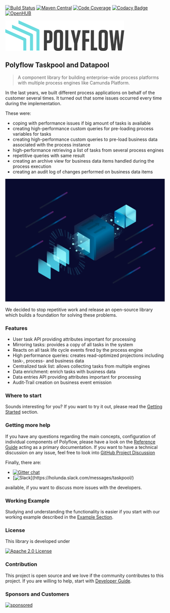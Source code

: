 [![Build Status](https://github.com/holunda-io/camunda-bpm-taskpool/workflows/Development%20braches/badge.svg)](https://github.com/holunda-io/camunda-bpm-taskpool/actions)
[![Maven Central](https://maven-badges.herokuapp.com/maven-central/io.holunda.polyflow/polyflow-taskpool-dependencies/badge.svg)](https://maven-badges.herokuapp.com/maven-central/io.holunda.polyflow/polyflow-taskpool-dependencies/)
[![Code Coverage](https://codecov.io/gh/holunda-io/camunda-bpm-taskpool/branch/master/graph/badge.svg)](https://codecov.io/gh/holunda-io/camunda-bpm-taskpool)
[![Codacy Badge](https://app.codacy.com/project/badge/Grade/6e15ca2f4ab64cfe85a736f324136086)](https://www.codacy.com/gh/holunda-io/camunda-bpm-taskpool/dashboard?utm_source=github.com&amp;utm_medium=referral&amp;utm_content=holunda-io/camunda-bpm-taskpool&amp;utm_campaign=Badge_Grade)
[![OpenHUB](https://www.openhub.net/p/camunda-bpm-taskpool/widgets/project_thin_badge.gif)](https://www.openhub.net/p/camunda-bpm-taskpool)

![Logo](docs/img/Positive@2x.png)
## Polyflow Taskpool and Datapool

> A component library for building enterprise-wide process platforms with multiple process engines like Camunda Platform.

In the last years, we built different process applications on behalf of the customer several times. It turned out that some issues occurred every
time during the implementation.

These were:

* coping with performance issues if big amount of tasks is available
* creating high-performance custom queries for pre-loading process variables for tasks
* creating high-performance custom queries to pre-load business data associated with the process instance
* high-performance retrieving a list of tasks from several process engines
* repetitive queries with same result
* creating an archive view for business data items handled during the process execution
* creating an audit log of changes performed on business data items

![Polyflow Hero](docs/img/polyflow-hero-530x406.png)

We decided to stop repetitive work and release an open-source library which builds a foundation for solving these problems.

### Features

* User task API providing attributes important for processing
* Mirroring tasks: provides a copy of all tasks in the system
* Reacts on all task life cycle events fired by the process engine
* High performance queries: creates read-optimized projections including task-, process- and business data
* Centralized task list: allows collecting tasks from multiple engines
* Data enrichment: enrich tasks with business data
* Data entries API providing attributes important for processing
* Audit-Trail creation on business event emission

### Where to start

Sounds interesting for you? If you want to try it out, please read the
[Getting Started](https://www.holunda.io/camunda-bpm-taskpool/stable/getting-started/) section.

### Getting more help

If you have any questions regarding the main concepts, configuration of individual components of Polyflow, please have a look on
the [Reference Guide](https://www.holunda.io/camunda-bpm-taskpool/stable/reference-guide/) acting as a primary documentation. If you want to have a technical
discussion on any issue, feel free to look into [GitHub Project Discussion](https://github.com/holunda-io/camunda-bpm-taskpool/stable/discussions/)

Finally, there are:
- [![Gitter chat](https://badges.gitter.im/gitterHQ/gitter.png)](https://gitter.im/holunda-io/camunda-bpm-taskpool?utm_source=badge&utm_medium=badge&utm_campaign=pr-badge)
- [![Slack](https://img.shields.io/badge/slack-@holunda/taskpool-green.svg?logo=slack")](https://holunda.slack.com/messages/taskpool/)

available, if you want to discuss more issues with the developers.

### Working Example

Studying and understanding the functionality is easier if you start with our working example described in
the [Example Section](https://www.holunda.io/camunda-bpm-taskpool/stable/examples/).

### License

This library is developed under

[![Apache 2.0 License](https://img.shields.io/badge/License-Apache%202.0-blue.svg)](/LICENSE)

### Contribution

This project is open source and we love if the community contributes to this project. If you are willing to help, start
with [Developer Guide](https://www.holunda.io/camunda-bpm-taskpool/stable/developer-guide/contribution.html).

### Sponsors and Customers

[![sponsored](https://img.shields.io/badge/sponsoredBy-Holisticon-red.svg)](https://holisticon.de/)
